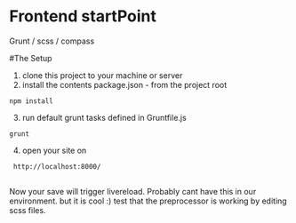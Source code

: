 # Frontend startPoint
Grunt / scss / compass

#The Setup

1. clone this project to your machine or server
2. install the contents package.json - from the project root

  ```
  npm install
  ```
3. run default grunt tasks defined in Gruntfile.js

  ```
  grunt
  ```
4. open your site on

 ```
  http://localhost:8000/
  ```


##

Now your save will trigger livereload. Probably cant have this in our environment. but it is cool :) test that the preprocessor is working by editing scss files.  
